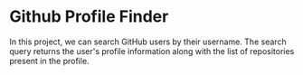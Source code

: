 # Github Profile Finder

In this project, we can search GitHub users by their username. The search query returns the user's profile information along with the list of repositories present in the profile.
